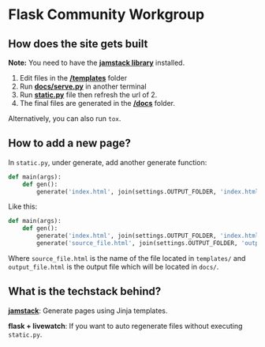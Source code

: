 # Flask Community Workgroup

## How does the site gets built

**Note:** You need to have the **[jamstack library](https://pypi.org/project/jamstack/)** installed.

1. Edit files in the [**/templates**](/templates) folder
2. Run [**docs/serve.py**](docs/serve.py) in another terminal
3. Run [**static.py**](static.py) file then refresh the url of 2.
4. The final files are generated in the [**/docs**](/docs) folder.

Alternatively, you can also run `tox`.

## How to add a new page?

In `static.py`, under generate, add another generate function:

```python
def main(args):
    def gen():
        generate('index.html', join(settings.OUTPUT_FOLDER, 'index.html'), **context)
```

Like this:

```python
def main(args):
    def gen():
        generate('index.html', join(settings.OUTPUT_FOLDER, 'index.html'), **context)
        generate('source_file.html', join(settings.OUTPUT_FOLDER, 'output_file.html'), **context)
```

Where `source_file.html` is the name of the file located in `templates/` and `output_file.html` is the output file which will be located in `docs/`.

## What is the techstack behind?

**[jamstack](https://jamstack.org)**: Generate pages using Jinja templates.

**flask + livewatch**: If you want to auto regenerate files without executing `static.py`.